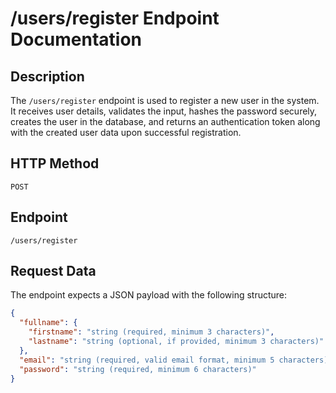 # /users/register Endpoint Documentation

## Description
The `/users/register` endpoint is used to register a new user in the system. It receives user details, validates the input, hashes the password securely, creates the user in the database, and returns an authentication token along with the created user data upon successful registration.

## HTTP Method

`POST`

## Endpoint

`/users/register`

## Request Data

The endpoint expects a JSON payload with the following structure:

```json
{
  "fullname": {
    "firstname": "string (required, minimum 3 characters)",
    "lastname": "string (optional, if provided, minimum 3 characters)"
  },
  "email": "string (required, valid email format, minimum 5 characters)",
  "password": "string (required, minimum 6 characters)"
}





